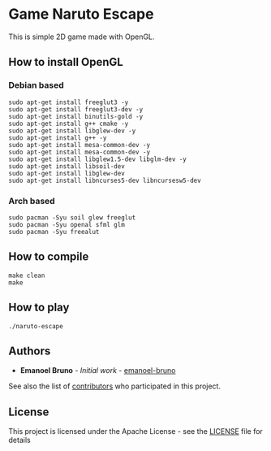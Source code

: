 # Game Naruto Escape

This is simple 2D game made with OpenGL.

## How to install OpenGL

### Debian based

    sudo apt-get install freeglut3 -y 
    sudo apt-get install freeglut3-dev -y 
    sudo apt-get install binutils-gold -y 
    sudo apt-get install g++ cmake -y 
    sudo apt-get install libglew-dev -y
    sudo apt-get install g++ -y 
    sudo apt-get install mesa-common-dev -y 
    sudo apt-get install mesa-common-dev -y 
    sudo apt-get install libglew1.5-dev libglm-dev -y
    sudo apt-get install libsoil-dev
    sudo apt-get install libglew-dev
    sudo apt-get install libncurses5-dev libncursesw5-dev 


### Arch based 

    sudo pacman -Syu soil glew freeglut
    sudo pacman -Syu openal sfml glm
    sudo pacman -Syu freealut


## How to compile 
    make clean
    make
    
## How to play
    
    ./naruto-escape
    
## Authors

* **Emanoel Bruno** - *Initial work* - [emanoel-bruno](https://github.com/emanoel-bruno)

See also the list of [contributors](https://github.com/emanoel-bruno/Tips-Git/contributors) who participated in this project.

## License

This project is licensed under the Apache License - see the [LICENSE](LICENSE.md) file for details
